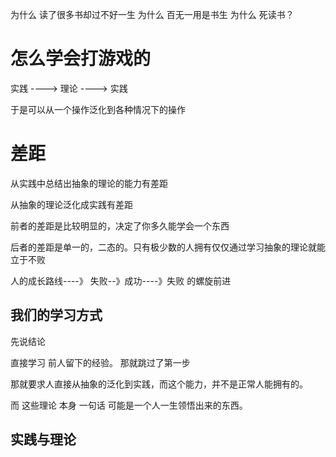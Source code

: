 为什么 读了很多书却过不好一生 
为什么 百无一用是书生
为什么 死读书？

# 怎么学会打游戏的


实践  ----> 理论 ----> 实践

于是可以从一个操作泛化到各种情况下的操作



# 差距

从实践中总结出抽象的理论的能力有差距

从抽象的理论泛化成实践有差距

前者的差距是比较明显的，决定了你多久能学会一个东西

后者的差距是单一的，二态的。只有极少数的人拥有仅仅通过学习抽象的理论就能立于不败

人的成长路线----》 失败--》成功----》失败 的螺旋前进

## 我们的学习方式

先说结论

直接学习 前人留下的经验。 那就跳过了第一步

那就要求人直接从抽象的泛化到实践，而这个能力，并不是正常人能拥有的。

而 这些理论 本身 一句话 可能是一个人一生领悟出来的东西。


## 实践与理论
